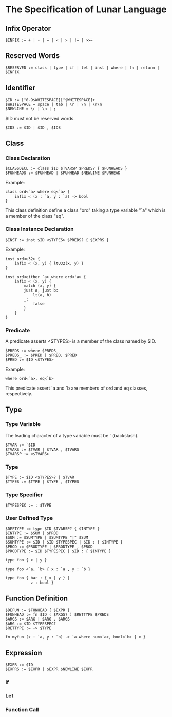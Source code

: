 # The Specification of Lunar Language

## Infix Operator

```
$INFIX := + | - | = | < | > | != | >>=
```

## Reserved Words

```
$RESERVED := class | type | if | let | inst | where | fn | return | $INFIX
```

## Identifier

```
$ID := [^0-9$WHITESPACE][^$WHITESPACE]+
$WHITESPACE = space | tab | \r | \n | \r\n
$NEWLINE = \r | \n | ;
```

$ID must not be reserved words.

```
$IDS := $ID | $ID , $IDS
```

## Class

### Class Declaration

```
$CLASSDECL := class $ID $TVARSP $PREDS? { $FUNHEADS }
$FUNHEADS := $FUNHEAD | $FUNHEAD $NEWLINE $FUNHEAD
```

Example:
```
class ord<`a> where eq<`a> {
    infix < (x : `a, y : `a) -> bool
}
```
This class definition define a class "ord" taking
a type variable "\`a" which is a member of the class "eq".

### Class Instance Declaration

```
$INST := inst $ID <$TYPES> $PREDS? { $EXPRS }
```

Example:
```
inst ord<u32> {
    infix < (x, y) { ltU32(x, y) }
}

inst ord<either `a> where ord<'a> {
    infix < (x, y) {
        match (x, y) {
        just a, just b:
            lt(a, b)
        _:
            false
        }
    }
}
```

### Predicate

A predicate asserts <$TYPES> is a member of the class named by $ID.
```
$PREDS := where $PREDS_
$PREDS_ := $PRED | $PRED, $PRED
$PRED := $ID <$TYPES>
```

Example:
```
where ord<`a>, eq<`b>
```
This predicate assert \`a and \`b are members of ord and eq classes,
respectively.

## Type

### Type Variable

The leading character of a type variable must be ` (backslash).
```
$TVAR := `$ID
$TVARS := $TVAR | $TVAR , $TVARS
$TVARSP := <$TVARS>
```

### Type

```
$TYPE := $ID <$TYPES>? | $TVAR
$TYPES := $TYPE | $TYPE , $TYPES
```

### Type Specifier

```
$TYPESPEC := : $TYPE
```

### User Defined Type

```
$DEFTYPE := type $ID $TVARSP? { $INTYPE }
$INTYPE := $SUM | $PROD
$SUM := $SUMTYPE | $SUMTYPE "|" $SUM
$SUMTYPE := $ID | $ID $TYPESPEC | $ID : { $INTYPE }
$PROD := $PRODTYPE | $PRODTYPE , $PROD
$PRODTYPE := $ID $TYPESPEC | $ID : { $INTYPE }
```

```
type foo { x | y }

type foo <`a, `b> { x : `a , y : `b }

type foo { bar : { x | y } |
           z : bool }
```

## Function Definition

```
$DEFUN := $FUNHEAD { $EXPR }
$FUNHEAD := fn $ID ( $ARGS? ) $RETTYPE $PREDS
$ARGS := $ARG | $ARG , $ARGS
$ARG := $ID $TYPESPEC?
$RETTYPE := -> $TYPE
```

```
fn myfun (x : `a, y : `b) -> `a where num<`a>, bool<`b> { x }
```

## Expression

```
$EXPR := $ID
$EXPRS := $EXPR | $EXPR $NEWLINE $EXPR
```

### If

### Let

### Function Call